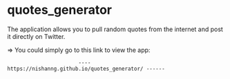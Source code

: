# quotes_generator

The application allows you to pull random quotes from the internet and post it directly on Twitter.

=> You could simply go to this link to view the app:

                           ---- https://nishanng.github.io/quotes_generator/ ------

